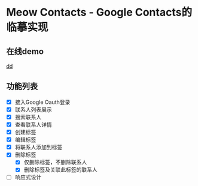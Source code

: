 # Meow Contacts  - Google Contacts的临摹实现

## 在线demo
[dd](https://ddd.com)

## 功能列表
- [x] 接入Google Oauth登录
- [x] 联系人列表展示
- [x] 搜索联系人
- [x] 查看联系人详情
- [x] 创建标签
- [x] 编辑标签
- [x] 将联系人添加到标签
- [x] 删除标签
  - [x] 仅删除标签，不删除联系人
  - [x] 删除标签及关联此标签的联系人
- [ ] 响应式设计